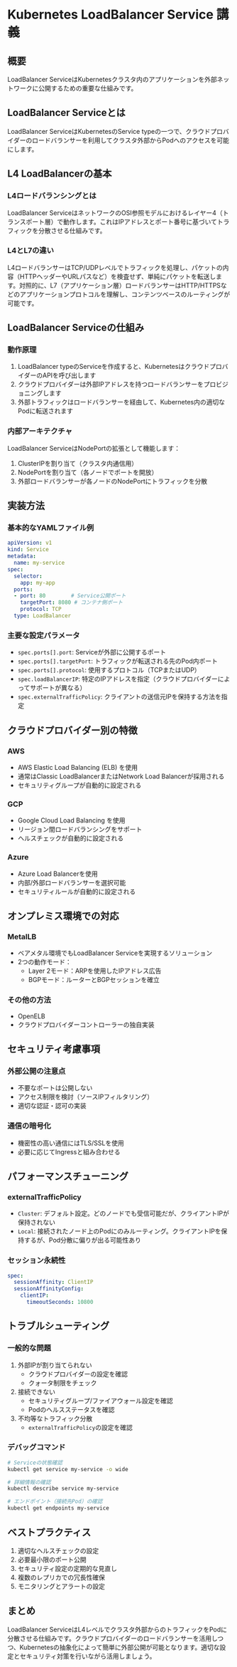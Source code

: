 # Kubernetes LoadBalancer Service 講義

## 概要
LoadBalancer ServiceはKubernetesクラスタ内のアプリケーションを外部ネットワークに公開するための重要な仕組みです。

## LoadBalancer Serviceとは
LoadBalancer ServiceはKubernetesのService typeの一つで、クラウドプロバイダーのロードバランサーを利用してクラスタ外部からPodへのアクセスを可能にします。

## L4 LoadBalancerの基本

### L4ロードバランシングとは
LoadBalancer ServiceはネットワークのOSI参照モデルにおけるレイヤー4（トランスポート層）で動作します。これはIPアドレスとポート番号に基づいてトラフィックを分散させる仕組みです。

### L4とL7の違い
L4ロードバランサーはTCP/UDPレベルでトラフィックを処理し、パケットの内容（HTTPヘッダーやURLパスなど）を検査せず、単純にパケットを転送します。対照的に、L7（アプリケーション層）ロードバランサーはHTTP/HTTPSなどのアプリケーションプロトコルを理解し、コンテンツベースのルーティングが可能です。

## LoadBalancer Serviceの仕組み

### 動作原理
1. LoadBalancer typeのServiceを作成すると、KubernetesはクラウドプロバイダーのAPIを呼び出します
2. クラウドプロバイダーは外部IPアドレスを持つロードバランサーをプロビジョニングします
3. 外部トラフィックはロードバランサーを経由して、Kubernetes内の適切なPodに転送されます

### 内部アーキテクチャ
LoadBalancer ServiceはNodePortの拡張として機能します：
1. ClusterIPを割り当て（クラスタ内通信用）
2. NodePortを割り当て（各ノードでポートを開放）
3. 外部ロードバランサーが各ノードのNodePortにトラフィックを分散

## 実装方法

### 基本的なYAMLファイル例
```yaml
apiVersion: v1
kind: Service
metadata:
  name: my-service
spec:
  selector:
    app: my-app
  ports:
  - port: 80        # Service公開ポート
    targetPort: 8080 # コンテナ側ポート
    protocol: TCP
  type: LoadBalancer
```

### 主要な設定パラメータ
- `spec.ports[].port`: Serviceが外部に公開するポート
- `spec.ports[].targetPort`: トラフィックが転送される先のPod内ポート
- `spec.ports[].protocol`: 使用するプロトコル（TCPまたはUDP）
- `spec.loadBalancerIP`: 特定のIPアドレスを指定（クラウドプロバイダーによってサポートが異なる）
- `spec.externalTrafficPolicy`: クライアントの送信元IPを保持する方法を指定

## クラウドプロバイダー別の特徴

### AWS
- AWS Elastic Load Balancing (ELB) を使用
- 通常はClassic LoadBalancerまたはNetwork Load Balancerが採用される
- セキュリティグループが自動的に設定される

### GCP
- Google Cloud Load Balancing を使用
- リージョン間ロードバランシングをサポート
- ヘルスチェックが自動的に設定される

### Azure
- Azure Load Balancerを使用
- 内部/外部ロードバランサーを選択可能
- セキュリティルールが自動的に設定される

## オンプレミス環境での対応

### MetalLB
- ベアメタル環境でもLoadBalancer Serviceを実現するソリューション
- 2つの動作モード：
  - Layer 2モード：ARPを使用したIPアドレス広告
  - BGPモード：ルーターとBGPセッションを確立

### その他の方法
- OpenELB
- クラウドプロバイダーコントローラーの独自実装

## セキュリティ考慮事項

### 外部公開の注意点
- 不要なポートは公開しない
- アクセス制限を検討（ソースIPフィルタリング）
- 適切な認証・認可の実装

### 通信の暗号化
- 機密性の高い通信にはTLS/SSLを使用
- 必要に応じてIngressと組み合わせる

## パフォーマンスチューニング

### externalTrafficPolicy
- `Cluster`: デフォルト設定。どのノードでも受信可能だが、クライアントIPが保持されない
- `Local`: 接続されたノード上のPodにのみルーティング。クライアントIPを保持するが、Pod分散に偏りが出る可能性あり

### セッション永続性
```yaml
spec:
  sessionAffinity: ClientIP
  sessionAffinityConfig:
    clientIP:
      timeoutSeconds: 10800
```

## トラブルシューティング

### 一般的な問題
1. 外部IPが割り当てられない
   - クラウドプロバイダーの設定を確認
   - クォータ制限をチェック
2. 接続できない
   - セキュリティグループ/ファイアウォール設定を確認
   - Podのヘルスステータスを確認
3. 不均等なトラフィック分散
   - `externalTrafficPolicy`の設定を確認

### デバッグコマンド
```bash
# Serviceの状態確認
kubectl get service my-service -o wide

# 詳細情報の確認
kubectl describe service my-service

# エンドポイント（接続先Pod）の確認
kubectl get endpoints my-service
```

## ベストプラクティス

1. 適切なヘルスチェックの設定
2. 必要最小限のポート公開
3. セキュリティ設定の定期的な見直し
4. 複数のレプリカでの冗長性確保
5. モニタリングとアラートの設定

## まとめ
LoadBalancer ServiceはL4レベルでクラスタ外部からのトラフィックをPodに分散させる仕組みです。クラウドプロバイダーのロードバランサーを活用しつつ、Kubernetesの抽象化によって簡単に外部公開が可能となります。適切な設定とセキュリティ対策を行いながら活用しましょう。
